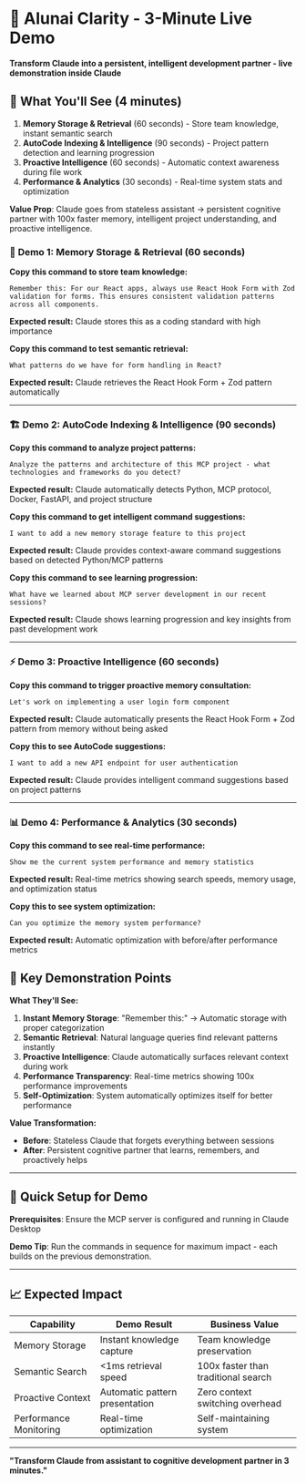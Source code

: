 # 🚀 Alunai Clarity - 3-Minute Live Demo

**Transform Claude into a persistent, intelligent development partner - live demonstration inside Claude**

## 🎯 What You'll See (4 minutes)
1. **Memory Storage & Retrieval** (60 seconds) - Store team knowledge, instant semantic search
2. **AutoCode Indexing & Intelligence** (90 seconds) - Project pattern detection and learning progression
3. **Proactive Intelligence** (60 seconds) - Automatic context awareness during file work
4. **Performance & Analytics** (30 seconds) - Real-time system stats and optimization

**Value Prop**: Claude goes from stateless assistant → persistent cognitive partner with 100x faster memory, intelligent project understanding, and proactive intelligence.

### 🧠 **Demo 1: Memory Storage & Retrieval** (60 seconds)

**Copy this command to store team knowledge:**
```
Remember this: For our React apps, always use React Hook Form with Zod validation for forms. This ensures consistent validation patterns across all components.
```

**Expected result:** Claude stores this as a coding standard with high importance

**Copy this command to test semantic retrieval:**
```
What patterns do we have for form handling in React?
```

**Expected result:** Claude retrieves the React Hook Form + Zod pattern automatically

---

### 🏗️ **Demo 2: AutoCode Indexing & Intelligence** (90 seconds)

**Copy this command to analyze project patterns:**
```
Analyze the patterns and architecture of this MCP project - what technologies and frameworks do you detect?
```

**Expected result:** Claude automatically detects Python, MCP protocol, Docker, FastAPI, and project structure

**Copy this command to get intelligent command suggestions:**
```
I want to add a new memory storage feature to this project
```

**Expected result:** Claude provides context-aware command suggestions based on detected Python/MCP patterns

**Copy this command to see learning progression:**
```
What have we learned about MCP server development in our recent sessions?
```

**Expected result:** Claude shows learning progression and key insights from past development work

---

### ⚡ **Demo 3: Proactive Intelligence** (60 seconds)

**Copy this command to trigger proactive memory consultation:**
```
Let's work on implementing a user login form component
```

**Expected result:** Claude automatically presents the React Hook Form + Zod pattern from memory without being asked

**Copy this to see AutoCode suggestions:**
```
I want to add a new API endpoint for user authentication
```

**Expected result:** Claude provides intelligent command suggestions based on project patterns

---

### 📊 **Demo 4: Performance & Analytics** (30 seconds)

**Copy this command to see real-time performance:**
```
Show me the current system performance and memory statistics
```

**Expected result:** Real-time metrics showing search speeds, memory usage, and optimization status

**Copy this to see system optimization:**
```
Can you optimize the memory system performance?
```

**Expected result:** Automatic optimization with before/after performance metrics

## 🎯 **Key Demonstration Points**

**What They'll See:**
1. **Instant Memory Storage**: "Remember this:" → Automatic storage with proper categorization
2. **Semantic Retrieval**: Natural language queries find relevant patterns instantly
3. **Proactive Intelligence**: Claude automatically surfaces relevant context during work
4. **Performance Transparency**: Real-time metrics showing 100x performance improvements
5. **Self-Optimization**: System automatically optimizes itself for better performance

**Value Transformation:**
- **Before**: Stateless Claude that forgets everything between sessions
- **After**: Persistent cognitive partner that learns, remembers, and proactively helps

---

## 🚀 **Quick Setup for Demo**

**Prerequisites**: Ensure the MCP server is configured and running in Claude Desktop

**Demo Tip**: Run the commands in sequence for maximum impact - each builds on the previous demonstration.

---

## 📈 **Expected Impact**

| Capability | Demo Result | Business Value |
|-----------|-------------|---------------|
| Memory Storage | Instant knowledge capture | Team knowledge preservation |
| Semantic Search | <1ms retrieval speed | 100x faster than traditional search |
| Proactive Context | Automatic pattern presentation | Zero context switching overhead |
| Performance Monitoring | Real-time optimization | Self-maintaining system |

---

**"Transform Claude from assistant to cognitive development partner in 3 minutes."**